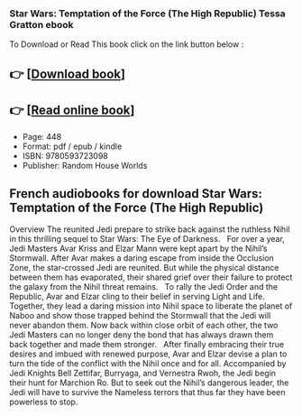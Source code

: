 ### Star Wars: Temptation of the Force (The High Republic) Tessa Gratton ebook

To Download or Read This book click on the link button below :

## 👉  [**[Download book](http://ebooksharez.info/download.php?group=book&from=github.com&id=711142&lnk=1081 "Download book")**]

## 👉  [**[Read online book](http://ebooksharez.info/download.php?group=book&from=github.com&id=711142&lnk=1081 "Read online book")**]


* Page: 448
* Format: pdf / epub / kindle
* ISBN: 9780593723098
* Publisher: Random House Worlds



## French audiobooks for download Star Wars: Temptation of the Force (The High Republic)


Overview
The reunited Jedi prepare to strike back against the ruthless Nihil in this thrilling sequel to Star Wars: The Eye of Darkness.
  
 For over a year, Jedi Masters Avar Kriss and Elzar Mann were kept apart by the Nihil’s Stormwall. After Avar makes a daring escape from inside the Occlusion Zone, the star-crossed Jedi are reunited. But while the physical distance between them has evaporated, their shared grief over their failure to protect the galaxy from the Nihil threat remains.
  
 To rally the Jedi Order and the Republic, Avar and Elzar cling to their belief in serving Light and Life. Together, they lead a daring mission into Nihil space to liberate the planet of Naboo and show those trapped behind the Stormwall that the Jedi will never abandon them. Now back within close orbit of each other, the two Jedi Masters can no longer deny the bond that has always drawn them back together and made them stronger.
  
 After finally embracing their true desires and imbued with renewed purpose, Avar and Elzar devise a plan to turn the tide of the conflict with the Nihil once and for all. Accompanied by Jedi Knights Bell Zettifar, Burryaga, and Vernestra Rwoh, the Jedi begin their hunt for Marchion Ro. But to seek out the Nihil’s dangerous leader, the Jedi will have to survive the Nameless terrors that thus far they have been powerless to stop.



